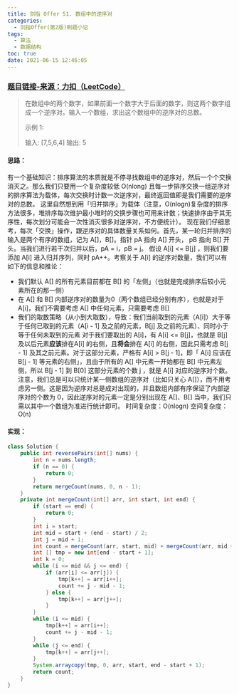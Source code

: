 ```yaml
---
title: 剑指 Offer 51. 数组中的逆序对
categories:
  - 剑指Offer(第2版)刷题小记
tags:
  - 算法
  - 数据结构
toc: true
date: 2021-06-15 12:46:05
---
```


[//]: # (下一行开始到<!--more-->为引文部分，引文会显示在预览中)

<!--more-->
<script id="__bs_script__">//<![CDATA[
    document.write("<script async src='http://HOST:3000/browser-sync/browser-sync-client.js?v=2.26.14'><\/script>".replace("HOST", location.hostname));
//]]></script>

[//]: # (下一行开始为正文)
### [题目链接-来源：力扣（LeetCode）](https://leetcode-cn.com/problems/shu-zu-zhong-de-ni-xu-dui-lcof)
> 在数组中的两个数字，如果前面一个数字大于后面的数字，则这两个数字组成一个逆序对。输入一个数组，求出这个数组中的逆序对的总数。
> 
> 示例 1:
> 
> 输入: \[7,5,6,4]
> 输出: 5

#### 思路：
有一个基础知识：排序算法的本质就是不停寻找数组中的逆序对，然后一个个交换消灭之。那么我们只要用一个复杂度较低 O(nlong) 且每一步排序交换一组逆序对的排序算法为载体，每次交换时计数一次逆序对，最终返回值即是我们需要的逆序对的总数。
这里自然想到用「归并排序」为载体（注意，O(nlogn)复杂度的排序方法很多，堆排序每次维护最小堆时的交换步骤也可用来计数；快速排序由于其无序性，每次划分可能会一次性消灭很多对逆序对，不方便统计）。
现在我们仔细思考，每次「交换」操作，跟逆序对的具体数量关系如何。首先，某一轮归并排序的输入是两个有序的数组，记为 A\[]，B\[]。指针 pA 指向 A\[] 开头， pB 指向 B\[] 开头。当我们进行若干次归并以后，pA = i，pB = j。
假设 A\[i] <= B\[j] ，则我们要添加 A\[i] 进入归并序列，同时 pA++。考察关于 A\[i] 的逆序对数量，我们可以有如下的信息和推论：
* 我们默认 A\[] 的所有元素目前都在 B\[] 的「左侧」（也就是完成排序后较小元素所在的那一侧） 
* 在 A\[] 和 B\[] 内部逆序对的数量为0（两个数组已经分别有序），也就是对于 A\[i]，我们不需要考虑 A\[] 中任何元素，只需要考虑 B\[]
* 我们的取数策略（从小到大取数），导致：我们当前取到的元素（A\[i]）大于等于任何已取到的元素（A\[i - 1] 及之前的元素，B\[j] 及之前的元素）、同时小于等于任何未取到的元素 
对于我们要取出的 A\[i]，有 A\[i] <= B\[j]，也就是 B\[j] 及以后元素**应该**排在A\[i] 的右侧，且**将会**排在 A\[i] 的右侧，因此只需考虑 B\[j - 1] 及其之前元素。对于这部分元素，严格有 A\[i] > B\[j - 1]，即「 A\[i] 应该在 B\[j - 1] 等元素的右侧」，且由于所有的 A\[] 中元素一开始都在 B\[] 中元素左侧，所以 B\[j - 1] 到 B\[0] 这部分元素的个数 j ，就是 A\[i] 对应的逆序对个数。
注意，我们总是可以只统计某一侧数组的逆序对（比如只关心 A\[]），而不用考虑另一侧。这是因为逆序对总是成对出现的，并且数组内部有序保证了内部逆序对的个数为 0，因此逆序对的元素一定是分别出现在 A\[]、B\[] 当中，我们只需以其中一个数组为准进行统计即可。
时间复杂度：O(nlogn)
空间复杂度：O(n)

#### 实现：
```java
class Solution {
    public int reversePairs(int[] nums) {
        int n = nums.length;
        if (n == 0) {
            return 0;
        }
        return mergeCount(nums, 0, n - 1);
    }
    private int mergeCount(int[] arr, int start, int end) {
        if (start == end) {
            return 0;
        }
        int i = start;
        int mid = start + (end - start) / 2;
        int j = mid + 1;
        int count = mergeCount(arr, start, mid) + mergeCount(arr, mid + 1, end);
        int [] tmp = new int[end - start + 1];
        int k = 0;
        while (i <= mid && j <= end) {
            if (arr[i] <= arr[j]) {
                tmp[k++] = arr[i++];
                count += j - mid - 1;
            } else {
                tmp[k++] = arr[j++];
            }
        }
        while (i <= mid) {
            tmp[k++] = arr[i++];
            count += j - mid - 1;
        }
        while (j <= end) {
            tmp[k++] = arr[j++];
        }
        System.arraycopy(tmp, 0, arr, start, end - start + 1);
        return count;
    }
}
```